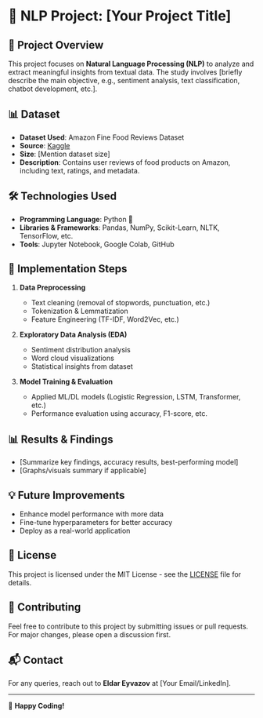 # 📘 NLP Project: [Your Project Title]

## 📌 Project Overview
This project focuses on **Natural Language Processing (NLP)** to analyze and extract meaningful insights from textual data. The study involves [briefly describe the main objective, e.g., sentiment analysis, text classification, chatbot development, etc.].

## 📊 Dataset
- **Dataset Used**: Amazon Fine Food Reviews Dataset
- **Source**: [Kaggle](https://www.kaggle.com/datasets/snap/amazon-fine-food-reviews)
- **Size**: [Mention dataset size]
- **Description**: Contains user reviews of food products on Amazon, including text, ratings, and metadata.

## 🛠️ Technologies Used
- **Programming Language**: Python 🐍
- **Libraries & Frameworks**: Pandas, NumPy, Scikit-Learn, NLTK, TensorFlow, etc.
- **Tools**: Jupyter Notebook, Google Colab, GitHub


## 🚀 Implementation Steps
1. **Data Preprocessing**
   - Text cleaning (removal of stopwords, punctuation, etc.)
   - Tokenization & Lemmatization
   - Feature Engineering (TF-IDF, Word2Vec, etc.)

2. **Exploratory Data Analysis (EDA)**
   - Sentiment distribution analysis
   - Word cloud visualizations
   - Statistical insights from dataset

3. **Model Training & Evaluation**
   - Applied ML/DL models (Logistic Regression, LSTM, Transformer, etc.)
   - Performance evaluation using accuracy, F1-score, etc.


## 📊 Results & Findings
- [Summarize key findings, accuracy results, best-performing model]
- [Graphs/visuals summary if applicable]

## 💡 Future Improvements
- Enhance model performance with more data
- Fine-tune hyperparameters for better accuracy
- Deploy as a real-world application

## 📜 License
This project is licensed under the MIT License - see the [LICENSE](LICENSE) file for details.

## 🤝 Contributing
Feel free to contribute to this project by submitting issues or pull requests. For major changes, please open a discussion first.

## 📬 Contact
For any queries, reach out to **Eldar Eyvazov** at [Your Email/LinkedIn].

---
🚀 **Happy Coding!**
